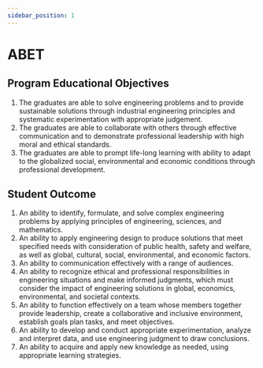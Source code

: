 ```yaml
---
sidebar_position: 1
---
```


# ABET

## Program Educational Objectives

1. The graduates are able to solve engineering problems and to provide sustainable solutions through industrial engineering principles and systematic experimentation with appropriate judgement.
2. The graduates are able to collaborate with others through effective communication and to demonstrate professional leadership with high moral and ethical standards.
3. The graduates are able to prompt life-long learning with ability to adapt to the globalized social, environmental and economic conditions through professional development.

## Student Outcome

1. An ability to identify, formulate, and solve complex engineering problems by applying principles of engineering, sciences, and mathematics.
2. An ability to apply engineering design to produce solutions that meet specified needs with consideration of public health, safety and welfare, as well as global, cultural, social, environmental, and economic factors.
3. An ability to communication effectively with a range of audiences.
4. An ability to recognize ethical and professional responsibilities in engineering situations and make informed judgments, which must consider the impact of engineering solutions in global, economics, environmental, and societal contexts.
5. An ability to function effectively on a team whose members together provide leadership, create a collaborative and inclusive environment, establish goals plan tasks, and meet objectives.
6. An ability to develop and conduct appropriate experimentation, analyze and interpret data, and use engineering judgment to draw conclusions.
7. An ability to acquire and apply new knowledge as needed, using appropriate learning strategies.
